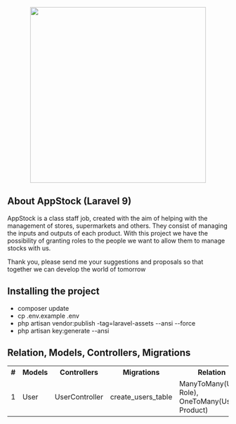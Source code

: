 <p align="center"><a href="https://laravel.com" target="_blank"><img src="https://raw.githubusercontent.com/laravel/art/master/logo-lockup/5%20SVG/2%20CMYK/1%20Full%20Color/laravel-logolockup-cmyk-red.svg" width="400"></a></p>

## About AppStock (Laravel 9)
AppStock is a class staff job, created with the aim of helping with the management of stores, supermarkets and others. They consist of managing the inputs and outputs of each product. With this project we have the possibility of granting roles to the people we want to allow them to manage stocks with us.

Thank you, please send me your suggestions and proposals so that together we can develop the world of tomorrow

## Installing the project
* composer update
* cp .env.example .env
* php artisan vendor:publish -tag=laravel-assets --ansi --force
* php artisan key:generate --ansi

## Relation, Models, Controllers, Migrations
<table align="center">
    <tr>
        <th>#</th>
        <th>Models</th>
        <th>Controllers</th>
        <th>Migrations</th>
        <th>Relation</th>
    </tr>
    <tr>
        <td>1</td>
        <td>User</td>
        <td>UserController</td>
        <td>create_users_table</td>
        <td>ManyToMany(User, Role), OneToMany(User, Product)</td>
    </tr>
</table>
